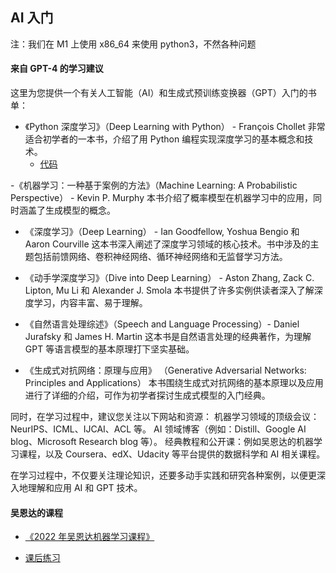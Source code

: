 ## AI 入门

注：我们在 M1 上使用 x86_64 来使用 python3，不然各种问题

#### 来自 GPT-4 的学习建议

这里为您提供一个有关人工智能（AI）和生成式预训练变换器（GPT）入门的书单：

- 《Python 深度学习》（Deep Learning with Python） - François Chollet 非常适合初学者的一本书，介绍了用 Python 编程实现深度学习的基本概念和技术。
    + [代码](https://github.com/feixiao/deep-learning-with-python-notebooks)

-《机器学习：一种基于案例的方法》（Machine Learning: A Probabilistic Perspective） - Kevin P. Murphy 本书介绍了概率模型在机器学习中的应用，同时涵盖了生成模型的概念。

- 《深度学习》（Deep Learning） - Ian Goodfellow, Yoshua Bengio 和 Aaron Courville 这本书深入阐述了深度学习领域的核心技术。书中涉及的主题包括前馈网络、卷积神经网络、循环神经网络和无监督学习方法。

- 《动手学深度学习》（Dive into Deep Learning） - Aston Zhang, Zack C. Lipton, Mu Li 和 Alexander J. Smola 本书提供了许多实例供读者深入了解深度学习，内容丰富、易于理解。

- 《自然语言处理综述》（Speech and Language Processing）- Daniel Jurafsky 和 James H. Martin 这本书是自然语言处理的经典著作，为理解 GPT 等语言模型的基本原理打下坚实基础。

- 《生成式对抗网络：原理与应用》 （Generative Adversarial Networks: Principles and Applications） 本书围绕生成式对抗网络的基本原理以及应用进行了详细的介绍，可作为初学者探讨生成式模型的入门经典。

同时，在学习过程中，建议您关注以下网站和资源：
机器学习领域的顶级会议：NeurIPS、ICML、IJCAI、ACL 等。
AI 领域博客（例如：Distill、Google AI blog、Microsoft Research blog 等）。
经典教程和公开课：例如吴恩达的机器学习课程，以及 Coursera、edX、Udacity 等平台提供的数据科学和 AI 相关课程。

在学习过程中，不仅要关注理论知识，还要多动手实践和研究各种案例，以便更深入地理解和应用 AI 和 GPT 技术。

#### 吴恩达的课程

- [《2022 年吴恩达机器学习课程》](https://www.bilibili.com/video/BV1Pa411X76s/?spm_id_from=333.999.0.0)

* [课后练习](https://github.com/feixiao/Coursera-ML-AndrewNg-Notes)
